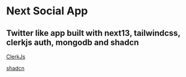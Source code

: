 # Next Social App


## Twitter like app built with next13, tailwindcss, clerkjs auth, mongodb and shadcn


[ClerkJs](https://clerk.com/)

[shadcn](https://ui.shadcn.com/) 
